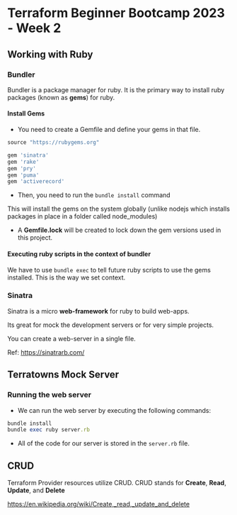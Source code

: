 # Terraform Beginner Bootcamp 2023 - Week 2

## Working with Ruby

### Bundler

Bundler is a package manager for ruby. It is the primary way to install ruby packages (known as **gems**) for ruby.

#### Install Gems

- You need to create a Gemfile and define your gems in that file.

```rb
source "https://rubygems.org"

gem 'sinatra'
gem 'rake'
gem 'pry'
gem 'puma'
gem 'activerecord'
```

- Then, you need to run the `bundle install` command

This will install the gems on the system globally (unlike nodejs which installs packages in place in a folder called node_modules)

- A **Gemfile.lock** will be created to lock down the gem versions used in this project.

#### Executing ruby scripts in the context of bundler

We have to use `bundle exec` to tell future ruby scripts to use the gems installed. This is the way we set context.

### Sinatra

Sinatra is a micro **web-framework** for ruby to build web-apps.

Its great for mock the development servers or for very simple projects.

You can create a web-server in a single file.

Ref: https://sinatrarb.com/

## Terratowns Mock Server

### Running the web server

- We can run the web server by executing the following commands:

```rb
bundle install
bundle exec ruby server.rb
```

- All of the code for our server is stored in the `server.rb` file.

## CRUD

Terraform Provider resources utilize CRUD. CRUD stands for **Create**, **Read**, **Update**, and **Delete**

https://en.wikipedia.org/wiki/Create,_read,_update_and_delete